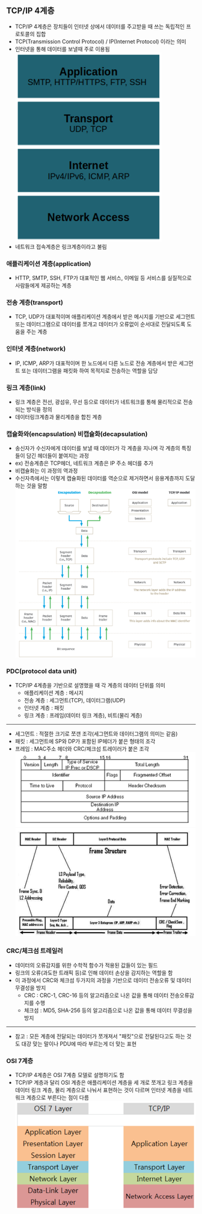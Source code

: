 ## TCP/IP 4계층
- TCP/IP 4계층은 장치들이 인터넷 상에서 데이터를 주고받을 때 쓰는 독립적인 프로토콜의 집합
- TCP(Transmission Control Protocol) / IP(Internet Protocol) 이라는 의미
- 인터넷을 통해 데이터를 보낼때 주로 이용됨
![img.png](../img/img_13.png)
- 네트워크 접속계층은 링크계층이라고 불림

### 애플리케이션 계층(application)
- HTTP, SMTP, SSH, FTP가 대표적인 웹 서비스, 이메일 등 서비스를 실질적으로 사람들에게 제공하는 계층

### 전송 계층(transport)
- TCP, UDP가 대표적이며 애플리케이션 계층에서 받은 메시지를 기반으로 세그먼트 또는
데이터그램으로 데이터를 쪼개고 데이터가 오류없이 순서대로 전달되도록 도움을 주는 계층

### 인터넷 계층(network)
- IP, ICMP, ARP가 대표적이며 한 노드에서 다른 노드로 전송 계층에서 받은 세그먼트 또는
데이터그램을 패킷화 하여 목적지로 전송하는 역할을 담당

### 링크 계층(link)
- 링크 계층은 전선, 광섬유, 무선 등으로 데이터가 네트워크를 통해 물리적으로 전송되는
방식을 정의
- 데이터링크계층과 물리계층을 합친 계층

### 캡슐화와(encapsulation) 비캡슐화(decapsulation)
- 송신자가 수신자에게 데이터를 보낼 때 데이터가 각 계층을 지나며 각 계층의 특징들이 담긴 헤더들이 붙여지는 과정
- ex) 전송계층은 TCP헤더, 네트워크 계층은 IP 주소 헤더를 추가
- 비캡슐화는 이 과정의 역과정
- 수신자측에서는 이렇게 캡슐화된 데이터를 역순으로 제거하면서 응용계층까지 도달하는 것을 말함
![img.png](../img/img_14.png)

### PDC(protocol data unit)
- TCP/IP 4계층을 기반으로 설명했을 때 각 계층의 데이터 단위를 의미
  - 애플리케이션 계층 : 메시지
  - 전송 계층 : 세그먼트(TCP), 데이터그램(UDP)
  - 인터넷 계층 : 패킷
  - 링크 계층 : 프레임(데이터 링크 계층), 비트(물리 계층)
---
- 세그먼트 : 적절한 크기로 쪼갠 조각(세그먼트와 데이터그램의 의미는 같음)
- 패킷 : 세그먼트에 SP와 DP가 포함된 IP헤더가 붙은 형태의 조각
- 프레임 : MAC주소 헤더와 CRC/체크섬 트레이러가 붙은 조각
![img.png](../img/img_15.png)
![img_1.png](../img/img_16.png)

### CRC/체크섬 트레일러
- 데이터의 오류감지를 위한 수학적 함수가 적용된 값들이 있는 필드
- 링크의 오류(과도한 트래픽 등)로 인해 데이터 손상을 감지하는 역할을 함
- 이 과정에서 CRC와 체크섬 두가지의 과정을 기반으로 데이터 전송오류 및 데이터 무결성을 방지
  - CRC : CRC-1, CRC-16 등의 알고리즘으로 나온 값을 통해 데이터 전송오류감지를 수행
  - 체크섬 : MD5, SHA-256 등의 알고리즘으로 나온 값을 통해 데이터 무결성을 방지
---
- 참고 : 모든 계층에 전달되는 데이터가 쪼개져서 "패킷"으로 전달된다고도 하는 것도 대강 맞는 말이나
PDU에 따라 부르는게 더 맞는 표현

### OSI 7계층
- TCP/IP 4계층은 OSI 7계층 모델로 설명하기도 함
- TCP/IP 계층과 달리 OSI 계층은 애플리케이션 계층을 세 개로 쪼개고 링크 계층을 데이터 링크 계층,
물리 계층으로 나눠서 표현하는 것이 다르며 인터넷 계층을 네트워크 계층으로 부른다는 점이 다름
![img.png](../img/img_17.png)